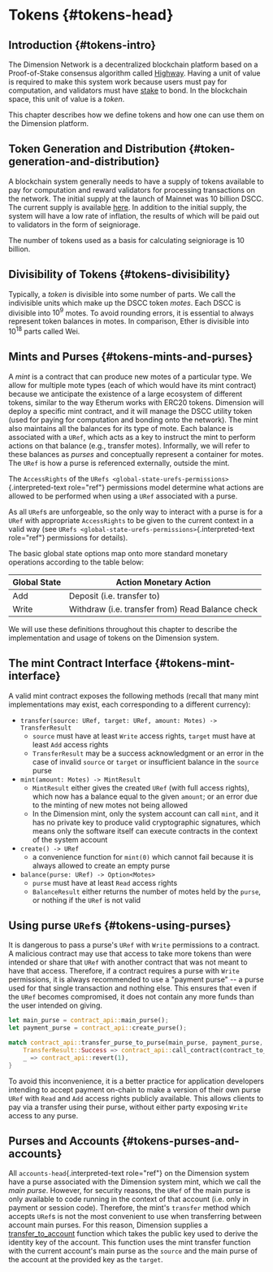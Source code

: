 # Tokens {#tokens-head}

## Introduction {#tokens-intro}

The Dimension Network is a decentralized blockchain platform based on a Proof-of-Stake consensus algorithm called [Highway](https://github.com/dimension-labs/highway). Having a unit of value is required to make this system work because users must pay for computation, and validators must have [stake](https://docs.dimensionlabs.io/en/latest/staking/index.html) to bond. In the blockchain space, this unit of value is a _token_.

This chapter describes how we define tokens and how one can use them on the Dimension platform.

## Token Generation and Distribution {#token-generation-and-distribution}

A blockchain system generally needs to have a supply of tokens available to pay for computation and reward validators for processing transactions on the network. The initial supply at the launch of Mainnet was 10 billion DSCC. The current supply is available [here](https://api.dscc.live/supply). In addition to the initial supply, the system will have a low rate of inflation, the results of which will be paid out to validators in the form of seigniorage.

The number of tokens used as a basis for calculating seigniorage is 10 billion.

## Divisibility of Tokens {#tokens-divisibility}

Typically, a _token_ is divisible into some number of parts. We call the indivisible units which make up the DSCC token _motes_. Each DSCC is divisible into $10^{9}$ motes. To avoid rounding errors, it is essential to always represent token balances in motes. In comparison, Ether is divisible into $10^{18}$ parts called Wei.

## Mints and Purses {#tokens-mints-and-purses}

A _mint_ is a contract that can produce new motes of a particular type. We allow for multiple mote types (each of which would have its mint contract) because we anticipate the existence of a large ecosystem of different tokens, similar to the way Etherum works with ERC20 tokens. Dimension will deploy a specific mint contract, and it will manage the DSCC utility token (used for paying for computation and bonding onto the network). The mint also maintains all the balances for its type of mote. Each balance is associated with a `URef`, which acts as a key to instruct the mint to perform actions on that balance (e.g., transfer motes). Informally, we will refer to these balances as _purses_ and conceptually represent a container for motes. The `URef` is how a purse is referenced externally, outside the mint.

The `AccessRights` of the `URefs <global-state-urefs-permissions>`{.interpreted-text role="ref"} permissions model determine what actions are allowed to be performed when using a `URef` associated with a purse.

As all `URef`s are unforgeable, so the only way to interact with a purse is for a `URef` with appropriate `AccessRights` to be given to the current context in a valid way (see `URefs <global-state-urefs-permissions>`{.interpreted-text role="ref"} permissions for details).

The basic global state options map onto more standard monetary operations according to the table below:

| Global State | Action Monetary Action                           |
| ------------ | ------------------------------------------------ |
| Add          | Deposit (i.e. transfer to)                       |
| Write        | Withdraw (i.e. transfer from) Read Balance check |

We will use these definitions throughout this chapter to describe the implementation and usage of tokens on the Dimension system.

## The mint Contract Interface {#tokens-mint-interface}

A valid mint contract exposes the following methods (recall that many mint implementations may exist, each corresponding to a different currency):

-   `transfer(source: URef, target: URef, amount: Motes) -> TransferResult`
    -   `source` must have at least `Write` access rights, `target` must have at least `Add` access rights
    -   `TransferResult` may be a success acknowledgment or an error in the case of invalid `source` or `target` or insufficient balance in the `source` purse
-   `mint(amount: Motes) -> MintResult`
    -   `MintResult` either gives the created `URef` (with full access rights), which now has a balance equal to the given `amount`; or an error due to the minting of new motes not being allowed
    -   In the Dimension mint, only the system account can call `mint`, and it has no private key to produce valid cryptographic signatures, which means only the software itself can execute contracts in the context of the system account
-   `create() -> URef`
    -   a convenience function for `mint(0)` which cannot fail because it is always allowed to create an empty purse
-   `balance(purse: URef) -> Option<Motes>`
    -   `purse` must have at least `Read` access rights
    -   `BalanceResult` either returns the number of motes held by the `purse`, or nothing if the `URef` is not valid

## Using purse `URef`s {#tokens-using-purses}

It is dangerous to pass a purse's `URef` with `Write` permissions to a contract. A malicious contract may use that access to take more tokens than were intended or share that `URef` with another contract that was not meant to have that access. Therefore, if a contract requires a purse with `Write` permissions, it is always recommended to use a "payment purse" \-- a purse used for that single transaction and nothing else. This ensures that even if the `URef` becomes compromised, it does not contain any more funds than the user intended on giving.

```rust
let main_purse = contract_api::main_purse();
let payment_purse = contract_api::create_purse();

match contract_api::transfer_purse_to_purse(main_purse, payment_purse, payment_amount) {
    TransferResult::Success => contract_api::call_contract(contract_to_pay, payment_purse),
    _ => contract_api::revert(1),
}
```

To avoid this inconvenience, it is a better practice for application developers intending to accept payment on-chain to make a version of their own purse `URef` with `Read` and `Add` access rights publicly available. This allows clients to pay via a transfer using their purse, without either party exposing `Write` access to any purse.

## Purses and Accounts {#tokens-purses-and-accounts}

All `accounts-head`{.interpreted-text role="ref"} on the Dimension system have a purse associated with the Dimension system mint, which we call the _main purse_. However, for security reasons, the `URef` of the main purse is only available to code running in the context of that account (i.e. only in payment or session code). Therefore, the mint's `transfer` method which accepts `URef`s is not the most convenient to use when transferring between account main purses. For this reason, Dimension supplies a [transfer_to_account](https://docs.rs/dimension-contract/latest/dimension_contract/contract_api/system/fn.transfer_to_account.html) function which takes the public key used to derive the identity key of the account. This function uses the mint transfer function with the current account's main purse as the `source` and the main purse of the account at the provided key as the `target`.
